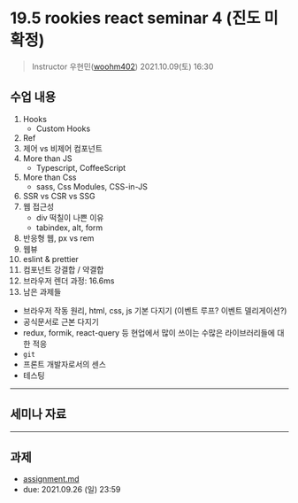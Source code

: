 19.5 rookies react seminar 4 (진도 미확정)
================================

> Instructor 우현민([woohm402](https://github.com/woohm402))
> 2021.10.09(토) 16:30

## 수업 내용

1. Hooks
   - Custom Hooks
1. Ref
1. 제어 vs 비제어 컴포넌트
2. More than JS
   - Typescript, CoffeeScript
4. More than Css
   - sass, Css Modules, CSS-in-JS
5. SSR vs CSR vs SSG
6. 웹 접근성
   - div 떡칠이 나쁜 이유
   - tabindex, alt, form
7. 반응형 웹, px vs rem
8. 웹뷰
9. eslint & prettier
10. 컴포넌트 강결합 / 약결합
11. 브라우저 렌더 과정: 16.6ms
12. 남은 과제들
   - 브라우저 작동 원리, html, css, js 기본 다지기 (이벤트 루프? 이벤트 델리게이션?)
   - 공식문서로 근본 다지기
   - redux, formik, react-query 등 현업에서 많이 쓰이는 수많은 라이브러리들에 대한 적응
   - `git`
   - 프론트 개발자로서의 센스
   - 테스팅

------------------


    

## 세미나 자료

------------------

## 과제
- [assignment.md](assignment.md)
- due: 2021.09.26 (일) 23:59
